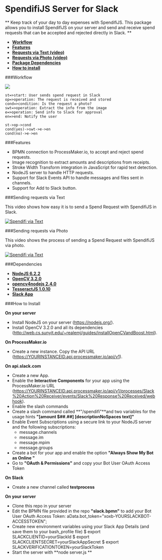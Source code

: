 # SpendifiJS Server for Slack

** Keep track of your day to day expenses with SpendifiJS. This package allows you to install SpendifiJS on your server and send and receive spend requests that can be accepted and rejected directly in Slack. **

* **[Workflow](#workflow)**
* **[Features](#features)**
* **[Requests via Text (video)](#reqtext)**
* **[Requests via Photo (video)](#reqphoto)**
* **[Package Dependencies](#dependencies)**
* **[How to install](#how-to-install)**

<a name="workflow"></a>

###Workflow

![](https://ezway-imagestore.s3.amazonaws.com/files/2017/10/5383913201508408928.png)

```flow
st=>start: User sends spend request in Slack
op=>operation: The request is received and stored
cond=>condition: Is the request a photo?
swt=>operation: Extract the info from the image
e=>operation: Send info to Slack for approval
en=>end: Notify the user

st->op->cond
cond(yes)->swt->e->en
cond(no)->e->en
```

<a name="features"></a>

###Features

- BPMN connection to ProcessMaker.io, to accept and reject spend requests.
- Image recognition to extract amounts and descriptions from receipts.
- Stroke Width Transform  integration in JavaScript for rapid text detection.
- NodeJS server to handle HTTP requests.
- Support for Slack Events API to handle messages and files sent in channels.
- Support for Add to Slack button.

<a name="reqtext"></a>

###Sending requests via Text

This video shows how easy it is to send a Spend Request with SpendifiJS in Slack.

[![Spendifi via Text](https://img.youtube.com/vi/ZWda8tG8BWc/0.jpg)](https://www.youtube.com/watch?v=ZWda8tG8BWc)

<a name="reqphoto"></a>

###Sending requests via Photo

This video shows the process of sending a Spend Request with SpendifiJS via photo.

[![Spendifi via Text](https://img.youtube.com/vi/ZWda8tG8BWc/0.jpg)](https://www.youtube.com/watch?v=ZWda8tG8BWc)

<a name="dependencies"></a>

###Dependencies

- **[NodeJS 6.2.2](https://nodejs.org/)**
- **[OpenCV 3.2.0](https://opencv.org/releases.html)**
- **[opencv4nodejs 2.4.0](https://github.com/justadudewhohacks/opencv4nodejs/)**
- **[TesseractJS 1.0.10](https://github.com/justadudewhohacks/opencv4nodejs/)**
- **[Slack App](https://api.slack.com/)**

<a name="how-to-install"></a>

###How to Install

**On your server**
- Install NodeJS on your server (https://nodejs.org/).
- Install OpenCV 3.2.0 and all its dependencies (http://web.cs.sunyit.edu/~realemj/guides/installOpenCVandBoost.html).

**On ProcessMaker.io**
- Create a new instance. Copy the API URL (https://YOURINSTANCEID.api.processmaker.io/api/v1).

**On api.slack.com**
- Create a new App.
- Enable the **Interactive Components** for your app using the ProcessMaker.io URL (https://YOURINSTANCEID.api.processmaker.io/api/v1/processes/Slack%20Action%20Receiver/events/Slack%20Response%20Received/webhook).
- Enable the slash commands
- Create a slash command called **"/spendifi"**and two variables for the usage hints **"[amount $##.##] [descriptionNoSpaces text]"**
- Enable Event Subscriptions using a secure link to your NodeJS server and the following subscriptions:
	- message.channels
	+ message.im
	+ message.mpim
	+ message.groups
- Create a bot for your app and enable the option **"Always Show My Bot as Online "**
- Go to **"OAuth & Permissions"** and copy your Bot User OAuth Access Token

**On Slack**
- Create a new channel called **testprocess**

**On your server**
- Clone this repo in your server
- Edit the BPMN file provided in the repo **"slack.bpmn"** to add your Bot User OAuth Access Token:
		aData.bot_token="xoxb-YOURSLACKBOT-ACCESSTOKEN";
- Create new environment variables using your Slack App Details (and save them to your bash_profile file)
		$ export SLACKCLIENTID=yourSlackId
		$ export SLACKCLIENTSECRET=yourSlackAppSecret
		$ export SLACKVERIFICATIONTOKEN=yourSlackToken
- Start the server with **node server.js **
